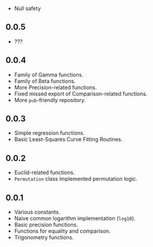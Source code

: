 ###
- Null safety

## 0.0.5
- ???

## 0.0.4

- Family of Gamma functions.
- Family of Beta functions.
- More Precision-related functions.
- Fixed missed export of Comparison-related functions.
- More `pub`-friendly repository.

## 0.0.3

- Simple regression functions.
- Basic Least-Squares Curve Fitting Routines. 

## 0.0.2

- Euclid-related functions.
- `Permutation` class implemented permutation logic. 

## 0.0.1

- Various constants.
- Naive common logarithm implementation (`log10`).
- Basic precision functions.
- Functions for equality and comparison.
- Trigonometry functions.

